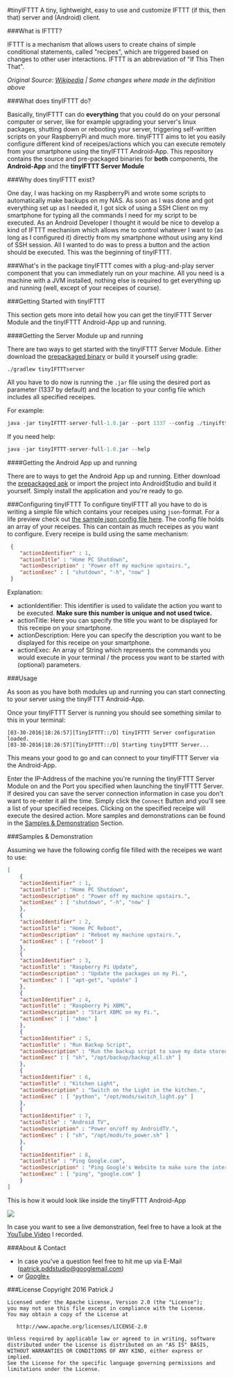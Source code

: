 #tinyIFTTT
A tiny, lightweight, easy to use and customize IFTTT (if this, then that) server and (Android) client.

###What is IFTTT?

IFTTT is a mechanism that allows users to create chains of simple conditional statements, called "recipes", which are triggered based on changes to other user interactions. IFTTT is an abbreviation of "If This Then That".

*Original Source: [Wikipedia](https://en.wikipedia.org/wiki/IFTTT) | Some changes where made in the definition above*

###What does tinyIFTTT do?

Basically, tinyIFTTT can do **everything** that you could do on your personal computer or server, like for example upgrading your server's linux packages, shutting down or rebooting your server, triggering self-written scripts on your RaspberryPi and much more.
tinyIFTTT aims to let you easily configure different kind of receipes/actions which you can execute remotely from your smartphone using the tinyIFTTT Android-App.
This repository contains the source and pre-packaged binaries for **both** components, the **Android-App** and the **tinyIFTTT Server Module**

###Why does tinyIFTTT exist?

One day, I was hacking on my RaspberryPi and wrote some scripts to automatically make backups on my NAS. As soon as I was done and got everything set up as I needed it, I got sick of using a SSH Client on my smartphone for typing all the commands I need for my script to be executed. As an Android Developer I thought it would be nice to develop a kind of IFTTT mechanism which allows me to control whatever I want to (as long as I configured it) directly from my smartphone without using any kind of SSH session. All I wanted to do was to press a button and the action should be executed. This was the beginning of tinyIFTTT. 

###What's in the package
tinyIFTTT comes with a plug-and-play server component that you can immediately run on your machine.
All you need is a machine with a JVM installed, nothing else is required to get everything up and running (well, except of your receipes of course).

###Getting Started with tinyIFTTT

This section gets more into detail how you can get the tinyIFTTT Server Module and the tinyIFTTT Android-App up and running.

####Getting the Server Module up and running

There are two ways to get started with the tinyIFTTT Server Module. Either download the [prepackaged binary]() or build it yourself using gradle:

```
./gradlew tinyIFTTTserver
```

All you have to do now is running the `.jar` file using the desired port as parameter (1337 by default) and the location to your config file which includes all specified receipes.

For example:

```java
java -jar tinyIFTTT-server-full-1.0.jar --port 1337 --config ./tinyifttt-config.json
```

If you need help:

```java
java -jar tinyIFTTT-server-full-1.0.jar --help
```

####Getting the Android App up and running

There are to ways to get the Android App up and running. 
Either download the [prepackaged apk]() or import the project into AndroidStudio and build it yourself.
Simply install the application and you're ready to go.

###Configuring tinyIFTTT
To configure tinyIFTTT all you have to do is writing a simple file which contains your receipes using `json`-format.
For a life preview check out [the sample json config file here]().
The config file holds an array of your receipes. This can contain as much receipes as you want to configure.
Every receipe is build using the same mechanism:

```json
 {
    "actionIdentifier" : 1,
    "actionTitle" : "Home PC Shutdown",
    "actionDescription" : "Power off my machine upstairs.",
    "actionExec" : [ "shutdown", "-h", "now" ]   
 }
``` 

Explanation:

- actionIdentifier: This identifier is used to validate the action you want to be executed. **Make sure this number is unique and not used twice.**
- actionTitle: Here you can specify the title you want to be displayed for this receipe on your smartphone.
- actionDescription: Here you can specify the description you want to be displayed for this receipe on your smartphone.
- actionExec: An array of String which represents the commands you would execute in your terminal / the process you want to be started with (optional) parameters.

###Usage

As soon as you have both modules up and running you can start connecting to your server using the tinyIFTTT Android-App.

Once your tinyIFTTT Server is running you should see something similar to this in your terminal:

```
[03-30-2016|18:26:57][TinyIFTTT::/D] tinyIFTTT Server configuration loaded.
[03-30-2016|18:26:57][TinyIFTTT::/D] Starting tinyIFTTT Server...
```

This means your good to go and can connect to your tinyIFTTT Server via the Android-App.

Enter the IP-Address of the machine you're running the tinyIFTTT Server Module on and the Port you specified when launching the tinyIFTTT Server.
If desired you can save the server connection information in case you don't want to re-enter it all the time.
Simply click the `Connect` Button and you'll see a list of your specified receipes.
Clicking on the specified receipe will execute the desired action.
More samples and demonstrations can be found in the [Samples & Demonstration]() Section. 

###Samples & Demonstration

Assuming we have the following config file filled with the receipes we want to use:

```json
[
    {
    "actionIdentifier" : 1,
    "actionTitle" : "Home PC Shutdown",
    "actionDescription" : "Power off my machine upstairs.",
    "actionExec" : [ "shutdown", "-h", "now" ]   
    },
    {
    "actionIdentifier" : 2,
    "actionTitle" : "Home PC Reboot",
    "actionDescription" : "Reboot my machine upstairs.",
    "actionExec" : [ "reboot" ]   
    },
    {
    "actionIdentifier" : 3,
    "actionTitle" : "Raspberry Pi Update",
    "actionDescription" : "Update the packages on my Pi.",
    "actionExec" : [ "apt-get", "update" ]   
    },
    {
    "actionIdentifier" : 4,
    "actionTitle" : "Raspberry Pi XBMC",
    "actionDescription" : "Start XBMC on my Pi.",
    "actionExec" : [ "xbmc" ]   
    },
    {
    "actionIdentifier" : 5,
    "actionTitle" : "Run Backup Script",
    "actionDescription" : "Run the backup script to save my data stored on my NAS.",
    "actionExec" : [ "sh", "/opt/backup/backup_all.sh" ]   
    },
    {
    "actionIdentifier" : 6,
    "actionTitle" : "Kitchen Light",
    "actionDescription" : "Switch on the Light in the kitchen.",
    "actionExec" : [ "python", "/opt/mods/switch_light.py" ]   
    },
    {
    "actionIdentifier" : 7,
    "actionTitle" : "Android TV",
    "actionDescription" : "Power on/off my AndroidTV.",
    "actionExec" : [ "sh", "/opt/mods/tv_power.sh" ]   
    },
    {
    "actionIdentifier" : 8,
    "actionTitle" : "Ping Google.com",
    "actionDescription" : "Ping Google's Website to make sure the internet connection is available.",
    "actionExec" : [ "ping", "google.com" ]   
    }
]
```

This is how it would look like inside the tinyIFTTT Android-App

![](/home/pddstudio/dev/android/github/tinyIFTT/tinyIFTTT-android-app-sample.png) 


In case you want to see a live demonstration, feel free to have a look at the [YouTube Video](https://www.youtube.com/watch?v=HpCYYrplYZ8) I recorded.


###About & Contact
- In case you've a question feel free to hit me up via E-Mail (patrick.pddstudio@googlemail.com) 
- or [Google+](http://plus.google.com/+PatrickJung42)

###License
    Copyright 2016 Patrick J

    Licensed under the Apache License, Version 2.0 (the "License");
    you may not use this file except in compliance with the License.
    You may obtain a copy of the License at

       http://www.apache.org/licenses/LICENSE-2.0

    Unless required by applicable law or agreed to in writing, software
    distributed under the License is distributed on an "AS IS" BASIS,
    WITHOUT WARRANTIES OR CONDITIONS OF ANY KIND, either express or implied.
    See the License for the specific language governing permissions and
    limitations under the License.
